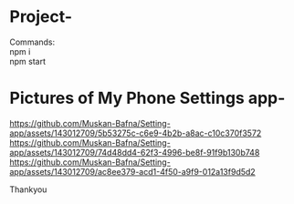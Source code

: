 # Project-

Commands: <br/>
npm i <br/>
npm start <br/>

# Pictures of My Phone Settings app-
https://github.com/Muskan-Bafna/Setting-app/assets/143012709/5b53275c-c6e9-4b2b-a8ac-c10c370f3572<br/>
https://github.com/Muskan-Bafna/Setting-app/assets/143012709/74d48dd4-62f3-4996-be8f-91f9b130b748<br/>
https://github.com/Muskan-Bafna/Setting-app/assets/143012709/ac8ee379-acd1-4f50-a9f9-012a13f9d5d2<br/>




Thankyou
